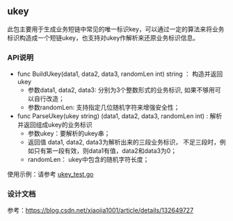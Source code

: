 ## ukey
此包主要用于生成业务短链中常见的唯一标识key，可以通过一定的算法来将业务标识构造成一个短链ukey，也支持对ukey作解析来还原业务标识信息。

### API说明
- func BuildUkey(data1, data2, data3, randomLen int) string ： 构造并返回ukey
    - 参数data1, data2, data3: 分别为3个整数形式的业务标识, 如果不够用可以自行改造； 
    - 参数randomLen: 支持指定几位随机字符来增强安全性； 
- func ParseUkey(ukey string) (data1, data2, data3, randomLen int) : 解析并返回组成ukey的业务标识
    - 参数ukey：要解析的ukey串； 
    - 返回值 data1, data2, data3为解析出来的三段业务标识， 不足三段时，例如只有第一段有效，则data1有值，data2和data3为0； 
    - randomLen： ukey中包含的随机字符长度； 

使用示例：请参考 [ukey_test.go](./ukey_test.go)

### 设计文档
参考：https://blog.csdn.net/xiaojia1001/article/details/132649727



